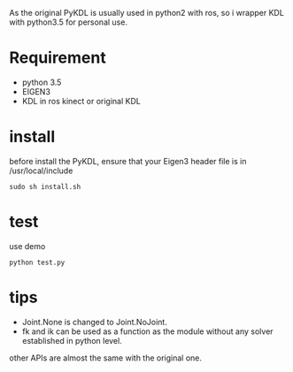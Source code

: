 As the original PyKDL is usually used in python2 with ros, so i wrapper KDL with python3.5 for personal use.

# Requirement

- python 3.5
- EIGEN3
- KDL in ros kinect or original KDL


# install
before install the PyKDL, ensure that your Eigen3 header file is in /usr/local/include

    sudo sh install.sh


# test

use demo

    python test.py


# tips

- Joint.None is changed to Joint.NoJoint.
- fk and ik can be used as a function as the module without any solver established in python level.

other APIs are almost the same with the original one.
